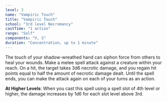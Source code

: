 ```yaml
---
level: 3
name: "Vampiric Touch"
title: "Vampiric Touch"
school: "3rd level Necromancy"
castTime: "1 action"
range: "Self"
components: "V, S"
duration: "Concentration, up to 1 minute"
---
```


The touch of your shadow-wreathed hand can siphon force from others to heal your wounds. Make a melee spell attack against a creature within your reach. On a hit, the target takes 3d6 necrotic damage, and you regain hit points equal to half the amount of necrotic damage dealt. Until the spell ends, you can make the attack again on each of your turns as an action.

**At Higher Levels**: When you cast this spell using a spell slot of 4th level or higher, the damage increases by 1d6 for each slot level above 3rd.
